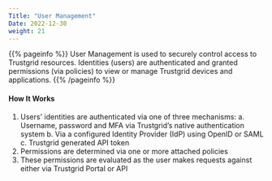 ```yaml
---
Title: "User Management"
Date: 2022-12-30
weight: 21
---
```


{{% pageinfo %}}
User Management is used to securely control access to Trustgrid resources. Identities (users) are authenticated and granted permissions (via policies) to view or manage Trustgrid devices and applications.
{{% /pageinfo %}}

#### How It Works

1. Users' identities are authenticated via one of three mechanisms:
   a. Username, password and MFA via Trustgrid’s native authentication system
   b. Via a configured Identity Provider (IdP) using OpenID or SAML
   c. Trustgrid generated API token
2. Permissions are determined via one or more attached policies
3. These permissions are evaluated as the user makes requests against either via Trustgrid Portal or API
